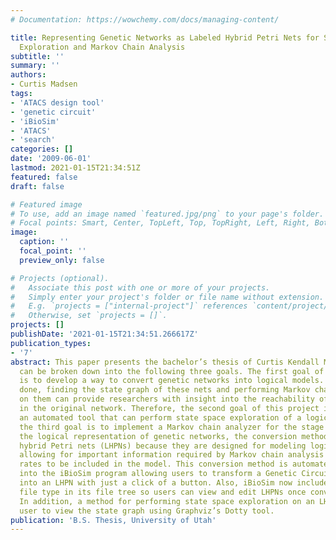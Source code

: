 ```yaml
---
# Documentation: https://wowchemy.com/docs/managing-content/

title: Representing Genetic Networks as Labeled Hybrid Petri Nets for State Space
  Exploration and Markov Chain Analysis
subtitle: ''
summary: ''
authors:
- Curtis Madsen
tags:
- 'ATACS design tool'
- 'genetic circuit'
- 'iBioSim'
- 'ATACS'
- 'search'
categories: []
date: '2009-06-01'
lastmod: 2021-01-15T21:34:51Z
featured: false
draft: false

# Featured image
# To use, add an image named `featured.jpg/png` to your page's folder.
# Focal points: Smart, Center, TopLeft, Top, TopRight, Left, Right, BottomLeft, Bottom, BottomRight.
image:
  caption: ''
  focal_point: ''
  preview_only: false

# Projects (optional).
#   Associate this post with one or more of your projects.
#   Simply enter your project's folder or file name without extension.
#   E.g. `projects = ["internal-project"]` references `content/project/deep-learning/index.md`.
#   Otherwise, set `projects = []`.
projects: []
publishDate: '2021-01-15T21:34:51.266617Z'
publication_types:
- '7'
abstract: This paper presents the bachelor’s thesis of Curtis Kendall Madsen which
  can be broken down into the following three goals. The first goal of this project
  is to develop a way to convert genetic networks into logical models. Once this is
  done, finding the state graph of these nets and performing Markov chain analysis
  on them can provide researchers with insight into the reachability of the states
  in the original network. Therefore, the second goal of this project is to develop
  an automated tool that can perform state space exploration of a logical model, and
  the third goal is to implement a Markov chain analyzer for the stage graph. For
  the logical representation of genetic networks, the conversion method uses labeled
  hybrid Petri nets (LHPNs) because they are designed for modeling logic while still
  allowing for important information required by Markov chain analysis such as transition
  rates to be included in the model. This conversion method is automated and is integrated
  into the iBioSim program allowing users to transform a Genetic Circuit Model (GCM)
  into an LHPN with just a click of a button. Also, iBioSim now includes the LHPN
  file type in its file tree so users can view and edit LHPNs once conversion is complete.
  In addition, a method for performing state space exploration on an LHPN allows the
  user to view the state graph using Graphviz’s Dotty tool.
publication: 'B.S. Thesis, University of Utah'
---
```

